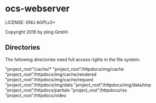 # ocs-webserver  

LICENSE: GNU AGPLv3+

Copyright 2016 by pling GmbH.


## Directories

The following directories need full access rights in the file system:

"project_root"/cache/*
"project_root"/httpdocs/img/cache
"project_root"/httpdocs/img/cache/rendered
"project_root"/httpdocs/img/cache/request
"project_root"/httpdocs/img/data
"project_root"/httpdocs/img/data/tmp
"project_root"/httpdocs/partials
"project_root"/httpdocs/rss
"project_root"/httpdocs/video


